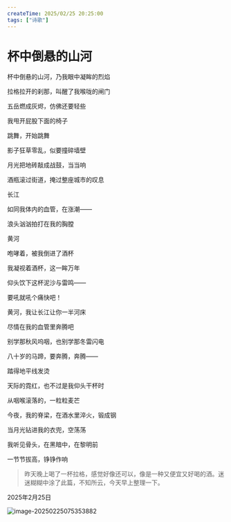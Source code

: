 ```yaml
---
createTime: 2025/02/25 20:25:00
tags: ["诗歌"]
---
```


# 杯中倒悬的山河

杯中倒悬的山河，乃我眼中凝眸的烈焰

拉格拉开的刹那，叫醒了我喉咙的闸门



五岳燃成灰烬，仿佛还要轻些

我甩开屁股下面的椅子

跳舞，开始跳舞



影子狂草零乱，似要撞碎墙壁

月光把地砖敲成战鼓，当当响

酒瓶滚过街道，掩过整座城市的叹息



长江

如同我体内的血管，在涨潮——

浪头汹汹拍打在我的胸膛



黄河

咆哮着，被我倒进了酒杯

我凝视着酒杯，这一眸万年

仰头饮下这杯泥沙与雷鸣——



要吼就吼个痛快吧！

黄河，我让长江让你一半河床

尽情在我的血管里奔腾吧



别学那秋风呜咽，也别学那冬雷闪电

八十岁的马蹄，要奔腾，奔腾——

踏得地平线发烫

天际的霓红，也不过是我仰头干杯时

从咽喉滚落的，一粒粒麦芒



今夜，我的脊梁，在酒水里淬火，锻成钢

当月光钻进我的衣兜，空荡荡

我听见骨头，在黑暗中，在黎明前

一节节拔高，铮铮作响




> 昨天晚上喝了一杯拉格，感觉好像还可以，像是一种又便宜又好喝的酒。迷迷糊糊中涂了此篇，不知所云，今天早上整理一下。



2025年2月25日



![image-20250225075353882](assets/image-20250225075353882.png)
